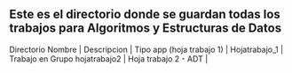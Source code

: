 ## Este es el directorio donde se guardan todas los trabajos para Algoritmos y Estructuras de Datos

Directorio Nombre         |      Descripcion                |           Tipo
app (hoja trabajo 1)      |      Hojatrabajo_1              |           Trabajo en Grupo
hojatrabajo2              |      Hoja trabajo 2 - ADT       |           
